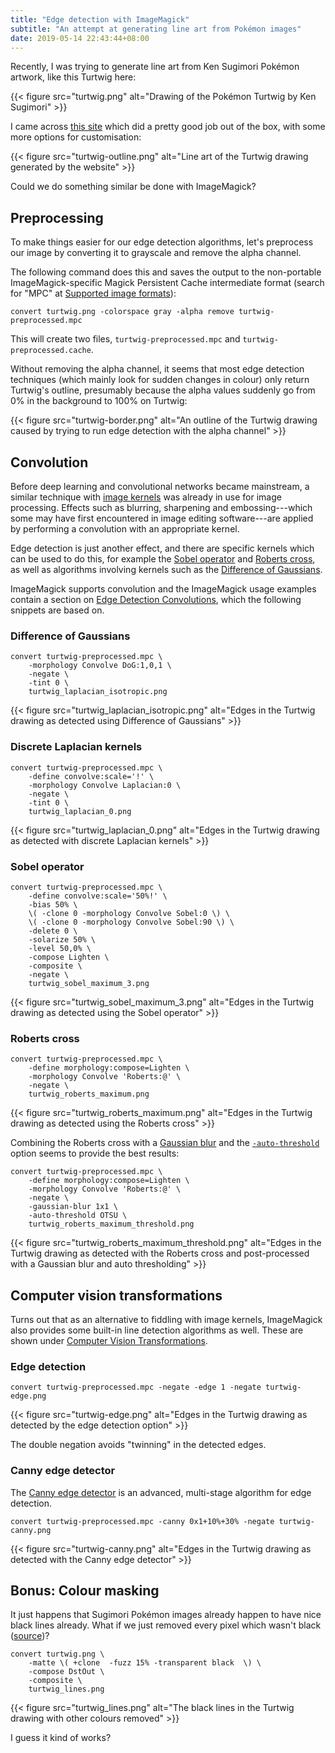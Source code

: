 ```yaml
---
title: "Edge detection with ImageMagick"
subtitle: "An attempt at generating line art from Pokémon images"
date: 2019-05-14 22:43:44+08:00
---
```


Recently, I was trying to generate line art from Ken Sugimori Pokémon artwork, like this Turtwig
here:

{{< figure src="turtwig.png" alt="Drawing of the Pokémon Turtwig by Ken Sugimori" >}}

I came across [this site][7] which did a pretty good job out of the box, with some more options for
customisation:

{{< figure src="turtwig-outline.png" alt="Line art of the Turtwig drawing generated by the website" >}}

Could we do something similar be done with ImageMagick?

## Preprocessing

To make things easier for our edge detection algorithms, let's preprocess our image by converting it
to grayscale and remove the alpha channel.

The following command does this and saves the output to the non-portable ImageMagick-specific Magick
Persistent Cache intermediate format (search for "MPC" at [Supported image formats][8]):

```
convert turtwig.png -colorspace gray -alpha remove turtwig-preprocessed.mpc
```
This will create two files, `turtwig-preprocessed.mpc` and `turtwig-preprocessed.cache`.

Without removing the alpha channel, it seems that most edge detection techniques (which mainly look
for sudden changes in colour) only return Turtwig's outline, presumably because the alpha
values suddenly go from 0% in the background to 100% on Turtwig:

{{< figure src="turtwig-border.png" alt="An outline of the Turtwig drawing caused by trying to run edge detection with the alpha channel" >}}

## Convolution

Before deep learning and convolutional networks became mainstream, a similar technique with [image
kernels][1] was already in use for image processing. Effects such as blurring, sharpening and
embossing---which some may have first encountered in image editing software---are applied by
performing a convolution with an appropriate kernel.

Edge detection is just another effect, and there are specific kernels which can be used to do this,
for example the [Sobel operator][2] and [Roberts cross][3], as well as algorithms involving kernels
such as the [Difference of Gaussians][6].

ImageMagick supports convolution and the ImageMagick usage examples contain a section on [Edge
Detection Convolutions][4], which the following snippets are based on.

### Difference of Gaussians

```
convert turtwig-preprocessed.mpc \
	-morphology Convolve DoG:1,0,1 \
	-negate \
	-tint 0 \
	turtwig_laplacian_isotropic.png
```

{{< figure src="turtwig_laplacian_isotropic.png" alt="Edges in the Turtwig drawing as detected using Difference of Gaussians" >}}

### Discrete Laplacian kernels

```
convert turtwig-preprocessed.mpc \
	-define convolve:scale='!' \
	-morphology Convolve Laplacian:0 \
	-negate \
	-tint 0 \
	turtwig_laplacian_0.png
```

{{< figure src="turtwig_laplacian_0.png" alt="Edges in the Turtwig drawing as detected with discrete Laplacian kernels" >}}

### Sobel operator

```
convert turtwig-preprocessed.mpc \
	-define convolve:scale='50%!' \
	-bias 50% \
	\( -clone 0 -morphology Convolve Sobel:0 \) \
	\( -clone 0 -morphology Convolve Sobel:90 \) \
	-delete 0 \
	-solarize 50% \
	-level 50,0% \
	-compose Lighten \
	-composite \
	-negate \
	turtwig_sobel_maximum_3.png
```

{{< figure src="turtwig_sobel_maximum_3.png" alt="Edges in the Turtwig drawing as detected using the Sobel operator" >}}

### Roberts cross

```
convert turtwig-preprocessed.mpc \
	-define morphology:compose=Lighten \
	-morphology Convolve 'Roberts:@' \
	-negate \
	turtwig_roberts_maximum.png
```

{{< figure src="turtwig_roberts_maximum.png" alt="Edges in the Turtwig drawing as detected using the Roberts cross" >}}

Combining the Roberts cross with a [Gaussian blur][13] and the [`-auto-threshold`][12] option seems to provide the best
results:

```
convert turtwig-preprocessed.mpc \
	-define morphology:compose=Lighten \
	-morphology Convolve 'Roberts:@' \
	-negate \
	-gaussian-blur 1x1 \
	-auto-threshold OTSU \
	turtwig_roberts_maximum_threshold.png
```

{{< figure src="turtwig_roberts_maximum_threshold.png" alt="Edges in the Turtwig drawing as detected with the Roberts cross and post-processed with a Gaussian blur and auto thresholding" >}}

## Computer vision transformations

Turns out that as an alternative to fiddling with image kernels, ImageMagick also provides some built-in line detection algorithms as well. These are shown under [Computer Vision
Transformations][10].

### Edge detection

```
convert turtwig-preprocessed.mpc -negate -edge 1 -negate turtwig-edge.png
```

{{< figure src="turtwig-edge.png" alt="Edges in the Turtwig drawing as detected by the edge detection option" >}}

The double negation avoids "twinning" in the detected edges.

### Canny edge detector

The [Canny edge detector][11] is an advanced, multi-stage algorithm for edge detection.

```
convert turtwig-preprocessed.mpc -canny 0x1+10%+30% -negate turtwig-canny.png
```

{{< figure src="turtwig-canny.png" alt="Edges in the Turtwig drawing as detected with the Canny edge detector" >}}

## Bonus: Colour masking

It just happens that Sugimori Pokémon images already happen to have nice black lines already. What
if we just removed every pixel which wasn't black ([source][9])?

```
convert turtwig.png \
	-matte \( +clone  -fuzz 15% -transparent black  \) \
	-compose DstOut \
	-composite \
	turtwig_lines.png
```

{{< figure src="turtwig_lines.png" alt="The black lines in the Turtwig drawing with other colours removed" >}}

I guess it kind of works?

[1]: https://en.wikipedia.org/wiki/Kernel_(image_processing)
[2]: https://en.wikipedia.org/wiki/Prewitt_operator
[3]: https://en.wikipedia.org/wiki/Prewitt_operator
[4]: https://www.imagemagick.org/Usage/convolve/#edgedet
[5]: http://setosa.io/ev/image-kernels/
[6]: https://en.wikipedia.org/wiki/Difference_of_Gaussians
[7]: https://online.rapidresizer.com/photograph-to-pattern.php
[8]: https://imagemagick.org/script/formats.php#supported
[9]: https://www.imagemagick.org/discourse-server/viewtopic.php?p=21394&sid=9f9cfdd518e0434e9c1541c4bb8d2403#p21394
[10]: https://www.imagemagick.org/Usage/transform/#vision
[11]: https://en.wikipedia.org/wiki/Canny_edge_detector
[12]: https://imagemagick.org/script/command-line-options.php#auto-threshold
[13]: https://www.imagemagick.org/script/command-line-options.php?#gaussian-blur
